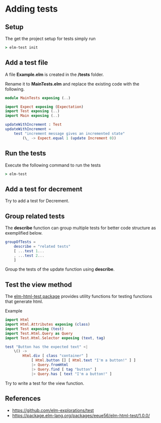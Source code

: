 # Adding tests

## Setup
The get the project setup for tests simply run

```cmd
> elm-test init
```

## Add a test file
A file **Example.elm** is created in the **/tests** folder. 

Rename it to **MainTests.elm** and replace the existing code with the following.

```elm
module MainTests exposing (..)

import Expect exposing (Expectation)
import Test exposing (..)
import Main exposing (..)

updateWithIncrement : Test
updateWithIncrement = 
    test "increment message gives an incremented state" 
        (\_ -> Expect.equal 1 (update Increment 0))

```

## Run the tests

Execute the following command to run the tests

```cmd
> elm-test
```

## Add a test for decrement

Try to add a test for Decrement.

## Group related tests

The **describe** function can group multiple tests for better code structure as exemplified below.

```elm
groupOfTests = 
    describe = "related tests"
    [ ...test 1...
    , ...test 2...
    ]
```

Group the tests of the update function using **describe**.

## Test the view method

The [elm-html-test package](https://package.elm-lang.org/packages/eeue56/elm-html-test/1.0.0/) provides utility functions for testing functions that generate html. 

Example

```elm
import Html
import Html.Attributes exposing (class)
import Test exposing (test)
import Test.Html.Query as Query
import Test.Html.Selector exposing (text, tag)

test "Button has the expected text" <|
    \() ->
        Html.div [ class "container" ]
            [ Html.button [] [ Html.text "I'm a button!" ] ]
            |> Query.fromHtml
            |> Query.find [ tag "button" ]
            |> Query.has [ text "I'm a button!" ]
```

Try to write a test for the view function.

## References
* https://github.com/elm-explorations/test
* https://package.elm-lang.org/packages/eeue56/elm-html-test/1.0.0/
